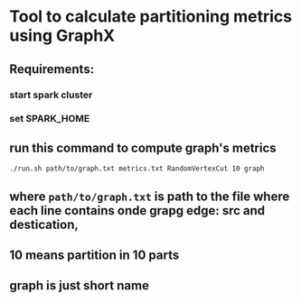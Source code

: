 
# Tool to calculate partitioning metrics using GraphX

## Requirements:
### start spark cluster
### set SPARK_HOME

## run this command to compute graph's metrics

`./run.sh path/to/graph.txt metrics.txt RandomVertexCut 10 graph
`
## where `path/to/graph.txt` is path to the file where each line contains onde grapg edge: src and destication,
## 10 means partition in 10 parts
## graph is just short name

